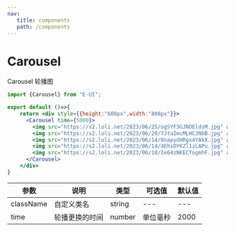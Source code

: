 ```yaml
---
nav:
   title: components
   path: /components
---
```


# Carousel
Carousel 轮播图

```jsx
import {Carousel} from "E-UI";

export default ()=>{
    return <div style={{height:"600px",width:"800px"}}>
      <Carousel time={5000}>
        <img src="https://s2.loli.net/2023/06/25/ogSYF3GJNOEldsM.jpg" alt="Image 1" />
        <img src="https://s2.loli.net/2023/06/20/7JtaImcMLHC3NbB.jpg" alt="Image 2" />
        <img src="https://s2.loli.net/2023/06/14/8napydHRgx4YAkX.jpg" alt="Image 3" />
        <img src="https://s2.loli.net/2023/06/14/4EhsDYKZl1zLAPu.jpg" alt="Image 4" />
        <img src="https://s2.loli.net/2023/06/10/Ie64zNKECfogmhF.jpg" alt="Image 5" />
      </Carousel>
    </div>
}

```

| 参数        | 说明      | 类型          | 可选值                                | 默认值  |
|-----------|---------|-------------|------------------------------------|------|
| className | 自定义类名   | string      | ---                                | ---  |
| time      | 轮播更换的时间 | number      | 单位毫秒                               | 2000 |

